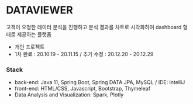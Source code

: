 # DATAVIEWER
고객이 요청한 데이터 분석을 진행하고 분석 결과를 차트로 시각화하여 dashboard 형태로 제공하는 플랫폼
- 개인 프로젝트
- 1차 완료 : 20.10.19 - 20.11.15  / 추가 수정 : 20.12.20 - 20.12.29

### Stack
- back-end:  Java 11, Spring Boot, Spring DATA JPA, MySQL / IDE: intelliJ
- front-end: HTML/CSS, Javascript, Bootstrap, Thymeleaf
- Data Analysis and Visualization: Spark, Plotly
